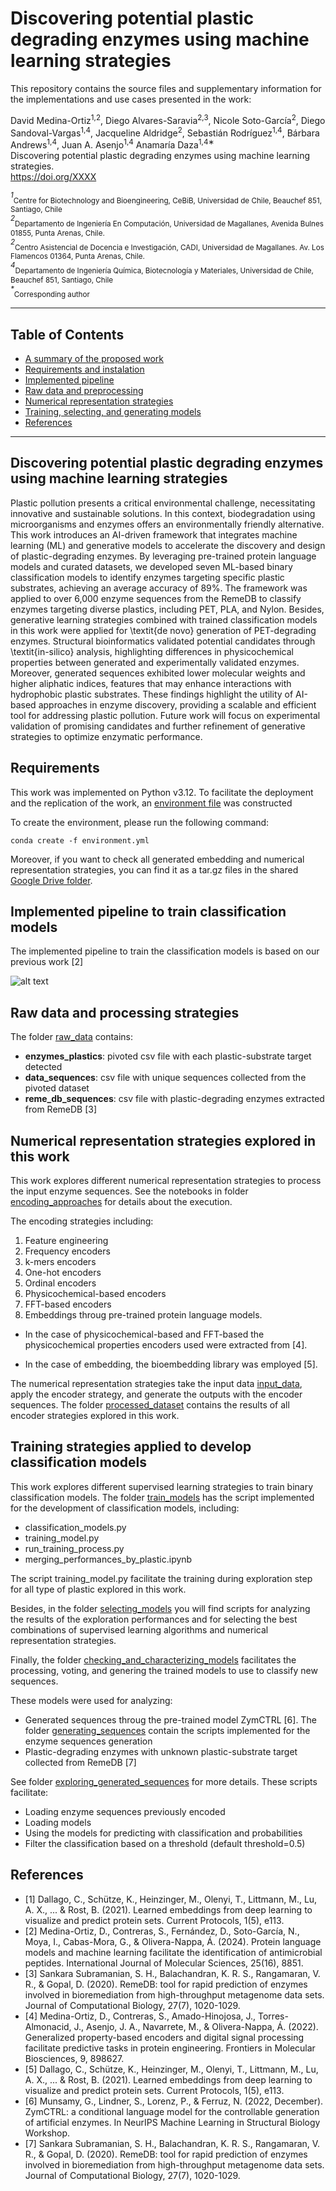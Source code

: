 # Discovering potential plastic degrading enzymes using machine learning strategies

This repository contains the source files and supplementary information for the implementations and use cases presented in the work:


David Medina-Ortiz<sup>1,2</sup>, Diego Alvares-Saravia<sup>2,3</sup>, Nicole Soto-García<sup>2</sup>, Diego Sandoval-Vargas<sup>1,4</sup>, Jacqueline Aldridge<sup>2</sup>, Sebastián Rodríguez<sup>1,4</sup>, Bárbara Andrews<sup>1,4</sup>, Juan A. Asenjo<sup>1,4</sup> Anamaría Daza<sup>1,4∗</sup><br>
Discovering potential plastic degrading enzymes using machine learning strategies. <br>
https://doi.org/XXXX<br>

<sup>*1*</sup><sub>Centre for Biotechnology and Bioengineering, CeBiB, Universidad de Chile, Beauchef 851, Santiago, Chile</sub> <br>
<sup>*2*</sup><sub>Departamento de Ingeniería En Computación, Universidad de Magallanes, Avenida Bulnes 01855, Punta Arenas, Chile.</sub> <br>
<sup>*2*</sup><sub>Centro Asistencial de Docencia e Investigación, CADI, Universidad de Magallanes. Av. Los Flamencos 01364, Punta Arenas, Chile.</sub> <br>
<sup>*4*</sup><sub>Departamento de Ingeniería Química, Biotecnología y Materiales, Universidad de Chile, Beauchef 851, Santiago, Chile</sub> <br>
<sup>*\**</sup><sub>Corresponding author</sub> <br>

---
## Table of Contents
- [A summary of the proposed work](#summary)
- [Requirements and instalation](#requirements)
- [Implemented pipeline](#pipeline)
- [Raw data and preprocessing](#data)
- [Numerical representation strategies](#numerical)
- [Training, selecting, and generating models](#training)
- [References](#references)
---

<a name="summary"></a>

## Discovering potential plastic degrading enzymes using machine learning strategies

Plastic pollution presents a critical environmental challenge, necessitating innovative and sustainable solutions. In this context, biodegradation using microorganisms and enzymes offers an environmentally friendly alternative. This work introduces an AI-driven framework that integrates machine learning (ML) and generative models to accelerate the discovery and design of plastic-degrading enzymes. By leveraging pre-trained protein language models and curated datasets, we developed seven ML-based binary classification models to identify enzymes targeting specific plastic substrates, achieving an average accuracy of 89\%. The framework was applied to over 6,000 enzyme sequences from the RemeDB to classify enzymes targeting diverse plastics, including PET, PLA, and Nylon. Besides, generative learning strategies combined with trained classification models in this work were applied for \textit{de novo} generation of PET-degrading enzymes. Structural bioinformatics validated potential candidates through \textit{in-silico} analysis, highlighting differences in physicochemical properties between generated and experimentally validated enzymes. Moreover, generated sequences exhibited lower molecular weights and higher aliphatic indices, features that may enhance interactions with hydrophobic plastic substrates. These findings highlight the utility of AI-based approaches in enzyme discovery, providing a scalable and efficient tool for addressing plastic pollution. Future work will focus on experimental validation of promising candidates and further refinement of generative strategies to optimize enzymatic performance. 

<a name="requirements"></a>

## Requirements

This work was implemented on Python v3.12. To facilitate the deployment and the replication of the work, an [environment file](environment.yml) was constructed 

To create the environment, please run the following command: 

```
conda create -f environment.yml
```

Moreover, if you want to check all generated embedding and numerical representation strategies, you can find it as a tar.gz files in the shared [Google Drive folder](https://drive.google.com/drive/folders/1ntv4T_ypvuOBGmSrRN5pqi1ydBIBcrmp?usp=sharing).

<a name="pipeline"></a>

## Implemented pipeline to train classification models

The implemented pipeline to train the classification models is based on our previous work [2]

![alt text](figures_paper/pipeline_training_models.png)

<a name="data"></a>

## Raw data and processing strategies

The folder [raw_data](raw_data) contains:
- **enzymes_plastics**: pivoted csv file with each plastic-substrate target detected 
- **data_sequences**: csv file with unique sequences collected from the pivoted dataset
- **reme_db_sequences**: csv file with plastic-degrading enzymes extracted from RemeDB [3]

<a name="numerical"></a>

## Numerical representation strategies explored in this work

This work explores different numerical representation strategies to process the input enzyme sequences. See the notebooks in folder [encoding_approaches](src/encoding_approaches) for details about the execution.

The encoding strategies including:

1. Feature engineering
2. Frequency encoders
3. k-mers encoders
4. One-hot encoders
5. Ordinal encoders
6. Physicochemical-based encoders
7. FFT-based encoders
8. Embeddings throug pre-trained protein language models.

- In the case of physicochemical-based and FFT-based the physicochemical properties encoders used were extracted from [4]. 

- In the case of embedding, the bioembedding library was employed [5].

The numerical representation strategies take the input data [input_data](raw_data/data_sequences.csv), apply the encoder strategy, and generate the outputs with the encoder sequences. The folder [processed_dataset](processed_dataset) contains the results of all encoder strategies explored in this work.

<a name="training"></a>

## Training strategies applied to develop classification models

This work explores different supervised learning strategies to train binary classification models. The folder [train_models](src/train_models/) has the script implemented for the development of classification models, including:

- classification_models.py
- training_model.py
- run_training_process.py
- merging_performances_by_plastic.ipynb

The script training_model.py facilitate the training during exploration step for all type of plastic explored in this work.

Besides, in the folder [selecting_models](src/selecting_models/) you will find scripts for analyzing the results of the exploration performances and for selecting the best combinations of supervised learning algorithms and numerical representation strategies.

Finally, the folder [checking_and_characterizing_models](src/checking_and_characterizing_models/) facilitates the processing, voting, and genering the trained models to use to classify new sequences.

These models were used for analyzing:

- Generated sequences throug the pre-trained model ZymCTRL [6]. The folder [generating_sequences](src/generating_sequences/) contain the scripts implemented for the enzyme sequences generation
- Plastic-degrading enzymes with unknown plastic-substrate target collected from RemeDB [7]

See folder [exploring_generated_sequences](src/exploring_generated_sequences/) for more details. These scripts facilitate:

- Loading enzyme sequences previously encoded
- Loading models
- Using the models for predicting with classification and probabilities
- Filter the classification based on a threshold (default threshold=0.5)

<a name="references"> </a>

## References

- [1] Dallago, C., Schütze, K., Heinzinger, M., Olenyi, T., Littmann, M., Lu, A. X., ... & Rost, B. (2021). Learned embeddings from deep learning to visualize and predict protein sets. Current Protocols, 1(5), e113.
- [2] Medina-Ortiz, D., Contreras, S., Fernández, D., Soto-García, N., Moya, I., Cabas-Mora, G., & Olivera-Nappa, Á. (2024). Protein language models and machine learning facilitate the identification of antimicrobial peptides. International Journal of Molecular Sciences, 25(16), 8851.
- [3] Sankara Subramanian, S. H., Balachandran, K. R. S., Rangamaran, V. R., & Gopal, D. (2020). RemeDB: tool for rapid prediction of enzymes involved in bioremediation from high-throughput metagenome data sets. Journal of Computational Biology, 27(7), 1020-1029.
- [4] Medina-Ortiz, D., Contreras, S., Amado-Hinojosa, J., Torres-Almonacid, J., Asenjo, J. A., Navarrete, M., & Olivera-Nappa, Á. (2022). Generalized property-based encoders and digital signal processing facilitate predictive tasks in protein engineering. Frontiers in Molecular Biosciences, 9, 898627.
- [5] Dallago, C., Schütze, K., Heinzinger, M., Olenyi, T., Littmann, M., Lu, A. X., ... & Rost, B. (2021). Learned embeddings from deep learning to visualize and predict protein sets. Current Protocols, 1(5), e113.
- [6] Munsamy, G., Lindner, S., Lorenz, P., & Ferruz, N. (2022, December). ZymCTRL: a conditional language model for the controllable generation of artificial enzymes. In NeurIPS Machine Learning in Structural Biology Workshop.
- [7] Sankara Subramanian, S. H., Balachandran, K. R. S., Rangamaran, V. R., & Gopal, D. (2020). RemeDB: tool for rapid prediction of enzymes involved in bioremediation from high-throughput metagenome data sets. Journal of Computational Biology, 27(7), 1020-1029.